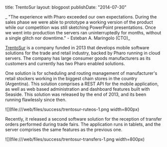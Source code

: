 title: TrentoSurlayout: blogpostpublishDate: "2014-07-30"_ "The experience with Pharo exceeded our own expectations. During the
sales phase we were able to prototype a working version of the product
while our competition was still sketching PowerPoint presentations.
Once we went into production the servers ran uninterruptedly for
months, without a single glitch nor downtime." - Esteban A. Maringolo
\(CTO\)_[TrentoSur](http://trentosur.com) is a company funded in 2013 thatdevelops mobile software solutions for the trade and retail industry,backed by Pharo running in cloud servers. The company has largeconsumer goods manufacturers as its customers and currently has twoPharo enabled solutions.One solution is for scheduling and routing management ofmanufacturer's retail stockers working in the biggest chain stores inthe country \(Argentina\). This solution comprises a REST API for themobile application, as well as web based administration and dashboardfeatures built with Seaside. This solution was released by the end of2013, and its been running flawlessly since then.![](file:///web/files/success/trentosur-ruteos-1.png width=800px)Recently, it released a second software solution for the reception oftransfer orders performed during trade fairs. The application runs intablets, and the server comprises the same features as the previousone.![](file:///web/files/success/trentosur-transfers-1.png width=800px)